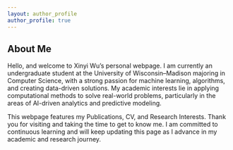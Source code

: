 ```yaml
---
layout: author_profile
author_profile: true
---
```


## About Me

Hello, and welcome to Xinyi Wu’s personal webpage. I am currently an undergraduate student at the University of Wisconsin–Madison majoring in Computer Science, with a strong passion for machine learning, algorithms, and creating data-driven solutions. My academic interests lie in applying computational methods to solve real-world problems, particularly in the areas of AI-driven analytics and predictive modeling.

This webpage features my Publications, CV, and Research Interests. Thank you for visiting and taking the time to get to know me. I am committed to continuous learning and will keep updating this page as I advance in my academic and research journey.
